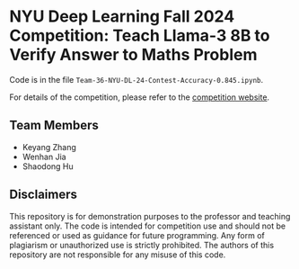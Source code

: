 # NYU Deep Learning Fall 2024 Competition: Teach Llama-3 8B to Verify Answer to Maths Problem

Code is in the file `Team-36-NYU-DL-24-Contest-Accuracy-0.845.ipynb`.  

For details of the competition, please refer to the [competition website](https://www.kaggle.com/competitions/nyu-dl-fall-24-competition/overview).

## Team Members

- Keyang Zhang
- Wenhan Jia
- Shaodong Hu

## Disclaimers

This repository is for demonstration purposes to the professor and teaching assistant only. The code is intended for competition use and should not be referenced or used as guidance for future programming. Any form of plagiarism or unauthorized use is strictly prohibited. The authors of this repository are not responsible for any misuse of this code.
